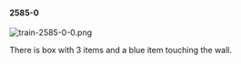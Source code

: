 #### 2585-0
![train-2585-0-0.png](https://github.com/lil-lab/nlvr/raw/master/nlvr/train/images/6/train-2585-0-0.png "train-2585-0-0.png")

There is box with 3 items and a blue item touching the wall.